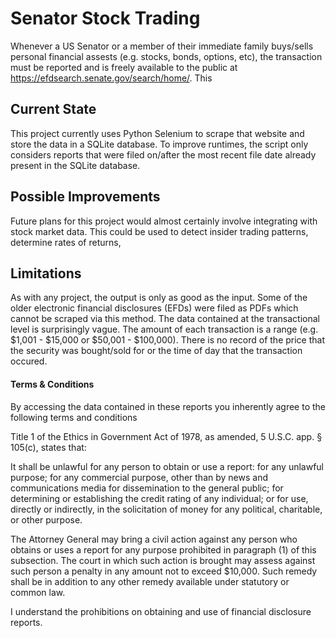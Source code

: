 # Senator Stock Trading

Whenever a US Senator or a member of their immediate family buys/sells personal financial assests (e.g. stocks, bonds, options, etc), the transaction must be reported and is freely available to the public at https://efdsearch.senate.gov/search/home/. This 

## Current State
This project currently uses Python Selenium to scrape that website and store the data in a SQLite database.
To improve runtimes, the script only considers reports that were filed on/after the most recent file date already present in the SQLite database.

## Possible Improvements
Future plans for this project would almost certainly involve integrating with stock market data.
This could be used to detect insider trading patterns, determine rates of returns,   

## Limitations
As with any project, the output is only as good as the input.
Some of the older electronic financial disclosures (EFDs) were filed as PDFs which cannot be scraped via this method.
The data contained at the transactional level is surprisingly vague. The amount of each transaction is a range (e.g. $1,001 - $15,000 or $50,001 - $100,000). There is no record of the price that the security was bought/sold for or the time of day that the transaction occured.


#### Terms & Conditions
By accessing the data contained in these reports you inherently agree to the following terms and conditions

Title 1 of the Ethics in Government Act of 1978, as amended, 5 U.S.C. app. § 105(c), states that:

It shall be unlawful for any person to obtain or use a report:
for any unlawful purpose;
for any commercial purpose, other than by news and communications media for dissemination to the general public;
for determining or establishing the credit rating of any individual; or
for use, directly or indirectly, in the solicitation of money for any political, charitable, or other purpose.

The Attorney General may bring a civil action against any person who obtains or uses a report for any purpose prohibited in paragraph (1) of this subsection. The court in which such action is brought may assess against such person a penalty in any amount not to exceed $10,000. Such remedy shall be in addition to any other remedy available under statutory or common law.

I understand the prohibitions on obtaining and use of financial disclosure reports.